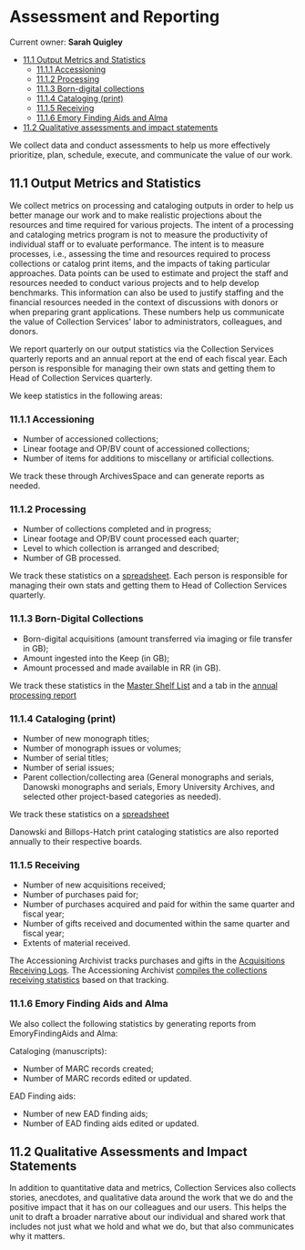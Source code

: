 # Assessment and Reporting

Current owner: **Sarah Quigley**

* [11.1 Output Metrics and Statistics](#111-output-metrics-and-statistics)
	* [11.1.1 Accessioning](#1111-accessioning)
	* [11.1.2 Processing](#1112-processing)
	* [11.1.3 Born-digital collections](#1113-born-digital-collections)
	* [11.1.4 Cataloging (print)](#1114-cataloging-print)
	* [11.1.5 Receiving](#1115-receiving)
	* [11.1.6 Emory Finding Aids and Alma](#1116-emory-finding-aids-and-alma)
* [11.2 Qualitative assessments and impact statements](#112-qualitative-assessments-and-impact-statements)

We collect data and conduct assessments to help us more effectively prioritize, plan, schedule, execute, and communicate the value of our work.   

## 11.1 Output Metrics and Statistics

We collect metrics on processing and cataloging outputs in order to help us better manage our work and to make realistic projections about the resources and time required for various projects.  The intent of a processing and cataloging metrics program is not to measure the productivity of individual staff or to evaluate performance. The intent is to measure processes, i.e., assessing the time and resources required to process collections or catalog print items, and the impacts of taking particular approaches. Data points can be used to estimate and project the staff and resources needed to conduct various projects and to help develop benchmarks. This information can also be used to justify staffing and the financial resources needed in the context of discussions with donors or when preparing grant applications. These numbers help us communicate the value of Collection Services' labor to administrators, colleagues, and donors.  

We report quarterly on our output statistics via the Collection Services quarterly reports and an annual report at the end of each fiscal year. Each person is responsible for managing their own stats and getting them to Head of Collection Services quarterly.

We keep statistics in the following areas:  

### 11.1.1 Accessioning

* Number of accessioned collections;
* Linear footage and OP/BV count of accessioned collections;
* Number of items for additions to miscellany or artificial collections.

We track these through ArchivesSpace and can generate reports as needed.

### 11.1.2 Processing

* Number of collections completed and in progress;
* Linear footage and OP/BV count processed each quarter;
* Level to which collection is arranged and described;
* Number of GB processed.

We track these statistics on a [spreadsheet](https://emory.sharepoint.com/:x:/r/sites/EUVRoseLibrary/Shared%20Documents/Reports%20and%20Statistics/Collection%20Services/Manuscript%20Processing%20Statistics/Annual%20Processing%20Reports.xls?d=w7e8bdf8f65a54b8eb817bbc805493ae4&csf=1&web=1&e=JviidN).  Each person is responsible for managing their own stats and getting them to Head of Collection Services quarterly.  

### 11.1.3 Born-Digital Collections

* Born-digital acquisitions (amount transferred via imaging or file transfer in GB);
* Amount ingested into the Keep (in GB);
* Amount processed and made available in RR (in GB). 

We track these statistics in the [Master Shelf List](https://emory.sharepoint.com/:x:/r/sites/BoxDeletedUsers14/Shared%20Documents/aczebla_emory_edu/MARBL_Master%20SHELF%20LIST/Master%20shelf%20list.xls?d=w5e47b298820e4ed493f614b98b20e8c1&csf=1&web=1&e=GhjIw4) and a tab in the [annual processing report](https://emory.sharepoint.com/:x:/r/sites/EUVRoseLibrary/Shared%20Documents/Reports%20and%20Statistics/Collection%20Services/Manuscript%20Processing%20Statistics/Annual%20Processing%20Reports.xls?d=w7e8bdf8f65a54b8eb817bbc805493ae4&csf=1&web=1&e=JviidN)

### 11.1.4 Cataloging (print)

* Number of new monograph titles;
* Number of monograph issues or volumes;
* Number of serial titles;
* Number of serial issues;
* Parent collection/collecting area (General monographs and serials, Danowski monographs and serials, Emory University Archives, and selected other project-based categories as needed).

We track these statistics on a [spreadsheet](https://emory.sharepoint.com/:f:/r/sites/EUVRoseLibrary/Shared%20Documents/Reports%20and%20Statistics/Collection%20Services/Cataloging%20Statistics?csf=1&web=1&e=h94Gik)

Danowski and Billops-Hatch print cataloging statistics are also reported annually to their respective boards. 

### 11.1.5 Receiving

* Number of new acquisitions received;
* Number of purchases paid for;
* Number of purchases acquired and paid for within the same quarter and fiscal year;
* Number of gifts received and documented within the same quarter and fiscal year;
* Extents of material received.

The Accessioning Archivist tracks purchases and gifts in the [Acquisitions Receiving Logs](https://emory.sharepoint.com/:f:/r/sites/EUVRoseLibrary/Shared%20Documents/Acquisitions/Rose%20Acquisitions%20Log?csf=1&web=1&e=OgfSLd). The Accessioning Archivist [compiles the collections receiving statistics](https://emory.sharepoint.com/:x:/r/sites/EUVRoseLibrary/Shared%20Documents/Reports%20and%20Statistics/Collection%20Services/Collection%20Receiving%20Stats.xlsx?d=wb6581d8eed0c40a8be282a8c50f6a871&csf=1&web=1&e=76eI5M) based on that tracking. 

### 11.1.6 Emory Finding Aids and Alma

We also collect the following statistics by generating reports from EmoryFindingAids and Alma:

Cataloging (manuscripts):

* Number of MARC records created;
* Number of MARC records edited or updated.

EAD Finding aids:

* Number of new EAD finding aids;
* Number of EAD finding aids edited or updated.

## 11.2 Qualitative Assessments and Impact Statements

In addition to quantitative data and metrics, Collection Services also collects stories, anecdotes, and qualitative data around the work that we do and the positive impact that it has on our colleagues and our users.  This helps the unit to draft a broader narrative about our individual and shared work that includes not just what we hold and what we do, but that also communicates why it matters.    


